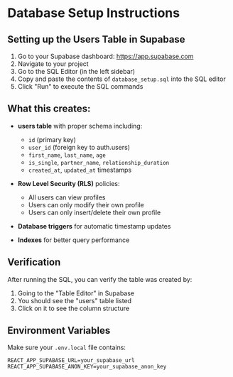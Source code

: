 # Database Setup Instructions

## Setting up the Users Table in Supabase

1. Go to your Supabase dashboard: https://app.supabase.com
2. Navigate to your project
3. Go to the SQL Editor (in the left sidebar)
4. Copy and paste the contents of `database_setup.sql` into the SQL editor
5. Click "Run" to execute the SQL commands

## What this creates:

- **users table** with proper schema including:
  - `id` (primary key)
  - `user_id` (foreign key to auth.users)
  - `first_name`, `last_name`, `age`
  - `is_single`, `partner_name`, `relationship_duration`
  - `created_at`, `updated_at` timestamps

- **Row Level Security (RLS)** policies:
  - All users can view profiles
  - Users can only modify their own profile
  - Users can only insert/delete their own profile

- **Database triggers** for automatic timestamp updates

- **Indexes** for better query performance

## Verification

After running the SQL, you can verify the table was created by:
1. Going to the "Table Editor" in Supabase
2. You should see the "users" table listed
3. Click on it to see the column structure

## Environment Variables

Make sure your `.env.local` file contains:
```
REACT_APP_SUPABASE_URL=your_supabase_url
REACT_APP_SUPABASE_ANON_KEY=your_supabase_anon_key
```
